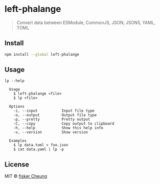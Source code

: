 # left-phalange

> Convert data between ESModule, CommonJS, JSON, JSON5, YAML, TOML

## Install

```sh
npm install --global left-phalange
```

## Usage

```text
lp --help

  Usage
    $ left-phalange <file>
    $ lp <file>

  Options
    -i, --input           Input file type
    -o, --output          Output file type
    -p, --pretty          Pretty output
    -C, --copy            Copy output to clipboard
    -h, --help            Show this help info
    -v, --version         Show version

  Examples
    $ lp data.toml > foo.json
    $ cat data.yaml | lp -p
```

## License

MIT © [fisker Cheung](https://github.com/fisker)
